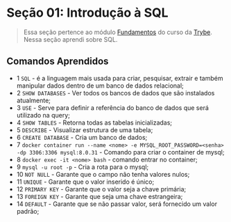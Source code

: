 # Seção 01: Introdução à SQL

>Essa seção pertence ao módulo [Fundamentos](https://github.com/Ruan-Portella/Trybe_Exercicios/tree/main/back-end) do curso da [Trybe](https://www.betrybe.com/). Nessa seção aprendi sobre SQL.

## Comandos Aprendidos

- 1 `SQL` - é a linguagem mais usada para criar, pesquisar, extrair e também manipular dados dentro de um banco de dados relacional;
- 2 `SHOW DATABASES` - Ver todos os bancos de dados que são instalados atualmente;
- 3 `USE` - Serve para definir a referência do banco de dados que será utilizado na query;
- 4 `SHOW TABLES` - Retorna todas as tabelas inicializadas;
- 5 `DESCRIBE` - Visualizar estrutura de uma tabela;
- 6 `CREATE DATABASE` - Cria um banco de dados;
- 7 `docker container run --name <nome> -e MYSQL_ROOT_PASSWORD=<senha> -dp 3306:3306 mysql:8.0.31` - Comando para criar o container de mysql;
- 8 `docker exec -it <nome> bash` - comando entrar no container;
- 9 `mysql -u root -p` - Cria a rota para o mysql;
- 10 `NOT NULL` - Garante que o campo não tenha valores nulos;
- 11 `UNIQUE` - Garante que o valor inserido é único;
- 12 `PRIMARY KEY` - Garante que o valor seja a chave primária;
- 13 `FOREIGN KEY` - Garante que seja uma chave estrangeira;
- 14 `DEFAULT` - Garante que se não passar valor, será fornecido um valor padrão;
